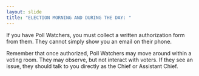 ```yaml
---
layout: slide
title: "ELECTION MORNING AND DURING THE DAY: "
---
```


If you have Poll Watchers, you must collect a written authorization form from them. They cannot simply show you an email on their phone.

Remember that once authorized, Poll Watchers may move around within a voting room. They may observe, but not interact with voters. If they see an issue, they should talk to you directly as the Chief or Assistant Chief.